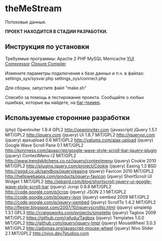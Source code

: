 # theMeStream

Потоковые данные.

**ПРОЕКТ НАХОДИТСЯ В СТАДИИ РАЗРАБОТКИ.**

## Инструкция по установки

Требуемые программы:
    Apache 2
    PHP
    MySQL
    Memcache
    [YUI Compressor](http://developer.yahoo.com/yui/compressor)
    [Closure Compiler](http://code.google.com/closure/compiler/)

Измените параметры подключения к базе данных и п.ч. в файлах:
    settings_sys/sysvar.php
    settings_sys/connect.php

Для сборки, запустите файл "make.sh"

Спасибо за помощь в тестирование проекта.
Сообщайте о любых ошибках, которые вы найдете, на [баг-трекер](https://github.com/theMeStream/tMS/issues).

## Используемые сторонние разработки

(php)		OpenInviter		1.9.4	GPL2		http://openinviter.com
(javascript)	jQuery			1.5.1	MIT/GPL2	http://jquery.com
(jquery)	UI			1.8.7	MIT/GPL2	http://jqueryui.com
(jquery)	ajaxupload		0.6	MIT/GPL2	http://valums.com/ajax-upload
(jquery)	Google Wave Scroll Pane	0.1	MIT/GPL2	http://konrness.com/javascript/google-wave-style-scroll-bar-jquery-plugin
(jquery)	ContextMenu		r2	MIT/GPL2	http://www.trendskitchens.co.nz/jquery/contextmenu
(jquery)	Cookie			2010	MIT/GPL2	http://plugins.jquery.com/project/Cookie
(jquery)	Easing			1.3	BSD		http://gsgd.co.uk/sandbox/jquery/easing
(jquery)	Favicon			2010	MIT/GPL2	http://hellowebapps.com/products/jquery-favicon
(jquery)	ShortScroll UI Widget 	1 	MIT/GPL2	http://jebaird.com/blog/shortscroll-jquery-ui-google-wave-style-scroll-bar
(jquery)	Jcrop			0.9.8	MIT/GPL2	http://code.google.com/p/jcrop
(jquery)	JSON			2.1	MIT/GPL2	http://code.google.com/p/jquery-json
(jquery)	oembed			2009	MIT/GPL2	http://code.google.com/p/jquery-oembed
(jquery)	ScrollTo		1.4.2	MIT/GPL2	http://flesler.blogspot.com/2007/10/jqueryscrollto.html
(jquery)	simpletip		1.3.1	GPL3		http://craigsworks.com/projects/simpletip
(jquery)	Tagbox			2009	MIT/GPL2	https://github.com/rafudu/Tagbox
(jquery)	Templates		1.0.0	MIT/GPL2	http://github.com/jquery/jquery-tmpl
(jquery)	MouseWheel		3.0.3	MIT/GPL2	http://adomas.org/javascript-mouse-wheel
(jquery)	Nivo Slider		2.1	MIT/GPL2	http://nivo.dev7studios.com
 
 
